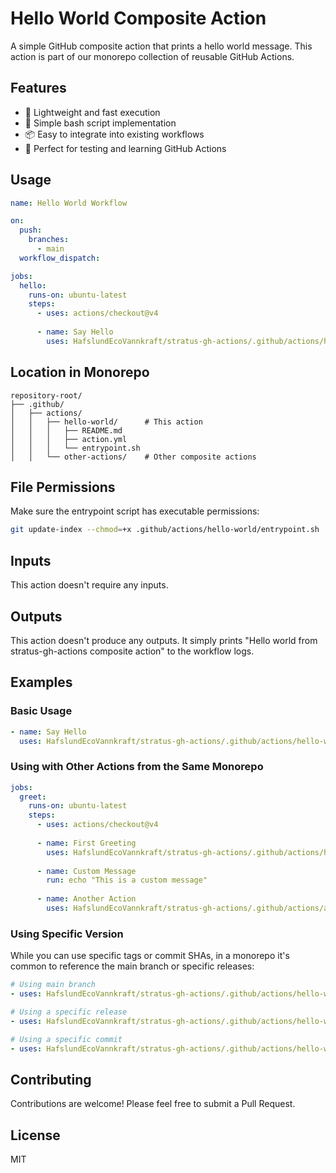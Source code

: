 # Hello World Composite Action

A simple GitHub composite action that prints a hello world message. This action is part of our monorepo collection of reusable GitHub Actions.

## Features

- 🚀 Lightweight and fast execution
- 🔧 Simple bash script implementation
- 📦 Easy to integrate into existing workflows
- 🎯 Perfect for testing and learning GitHub Actions

## Usage

```yaml
name: Hello World Workflow

on:
  push:
    branches:
      - main
  workflow_dispatch:

jobs:
  hello:
    runs-on: ubuntu-latest
    steps:
      - uses: actions/checkout@v4
      
      - name: Say Hello
        uses: HafslundEcoVannkraft/stratus-gh-actions/.github/actions/hello-world@main
```

## Location in Monorepo

```
repository-root/
├── .github/
│   ├── actions/
│   │   ├── hello-world/      # This action
│   │   │   ├── README.md
│   │   │   ├── action.yml
│   │   │   └── entrypoint.sh
│   │   └── other-actions/    # Other composite actions
```

## File Permissions

Make sure the entrypoint script has executable permissions:

```bash
git update-index --chmod=+x .github/actions/hello-world/entrypoint.sh
```

## Inputs

This action doesn't require any inputs.

## Outputs

This action doesn't produce any outputs. It simply prints "Hello world from stratus-gh-actions composite action" to the workflow logs.

## Examples

### Basic Usage

```yaml
- name: Say Hello
  uses: HafslundEcoVannkraft/stratus-gh-actions/.github/actions/hello-world@main
```

### Using with Other Actions from the Same Monorepo

```yaml
jobs:
  greet:
    runs-on: ubuntu-latest
    steps:
      - uses: actions/checkout@v4
      
      - name: First Greeting
        uses: HafslundEcoVannkraft/stratus-gh-actions/.github/actions/hello-world@main
        
      - name: Custom Message
        run: echo "This is a custom message"
        
      - name: Another Action
        uses: HafslundEcoVannkraft/stratus-gh-actions/.github/actions/another-action@main
```

### Using Specific Version

While you can use specific tags or commit SHAs, in a monorepo it's common to reference the main branch or specific releases:

```yaml
# Using main branch
- uses: HafslundEcoVannkraft/stratus-gh-actions/.github/actions/hello-world@main

# Using a specific release
- uses: HafslundEcoVannkraft/stratus-gh-actions/.github/actions/hello-world@v1.0.0

# Using a specific commit
- uses: HafslundEcoVannkraft/stratus-gh-actions/.github/actions/hello-world@commit-sha
```

## Contributing

Contributions are welcome! Please feel free to submit a Pull Request.

## License

MIT
